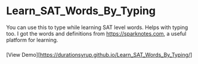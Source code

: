 # Learn_SAT_Words_By_Typing
You can use this to type while learning SAT level words. Helps with typing too. I got the words and definitions from https://sparknotes.com, a useful platform for learning.
### 
[View Demo][https://durationsyrup.github.io/Learn_SAT_Words_By_Typing/]
